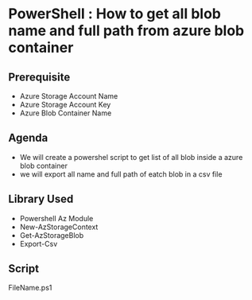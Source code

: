 # PowerShell : How to get all blob name and full path from azure blob container

## Prerequisite
- Azure Storage Account Name
- Azure Storage Account Key
- Azure Blob Container Name
## Agenda
- We will create a powershel script to get list of all blob inside a azure blob container
- we will export all name and full path of eatch blob in a csv file

## Library Used 
- Powershell Az Module
- New-AzStorageContext
- Get-AzStorageBlob
- Export-Csv

## Script
FileName.ps1
